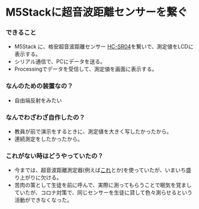 # M5Stackに超音波距離センサーを繋ぐ

### できること
* M5Stack に、格安超音波距離センサー [HC-SR04](https://akizukidenshi.com/catalog/g/gM-11009/)を繋いで、測定値をLCDに表示する。
* シリアル通信で、PCにデータを送る。
* Processingでデータを受信して、測定値を画面に表示する。


### なんのための装置なの？
* 自由端反射をみたい

### なんでわざわざ自作したの？
* 教員が前で演示をするときに、測定値を大きく写したかったから。
* 連続測定をしたかったから。

### これがない時はどうやっていたの？
* 今までは、超音波距離測定器(例えば[これ](https://www.monotaro.com/g/04350011/?t.q=%92%B4%89%B9%94g%8B%97%97%A3%8Cv)とか)を使っていたが、いまいち盛り上がりに欠ける。
* 苦肉の策として生徒を前に呼んで、実際に測ってもらうことで眠気を覚ましていたが、コロナ対策で、同じセンサーを生徒に貸して色々測らせるという活動ができなくなった。